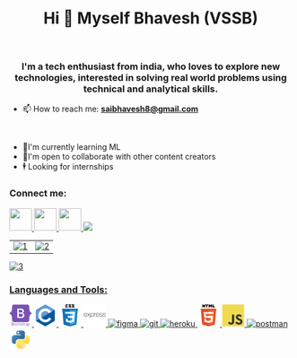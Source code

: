 
<h1 align="center">Hi 👋 Myself Bhavesh (VSSB)</h1>
<br>
<h3 align="center">I'm a tech enthusiast from india, who loves to explore new technologies, interested in solving real world problems using technical and analytical skills.</h3>

- 📫 How to reach me: **saibhavesh8@gmail.com**

<br>
<ul>
<li>🌱I'm currently learning ML</li>
<li>👯I'm open to collaborate with other content creators</li>
<li>🕴 Looking for internships</li>
</ul>
<h3 align="left">Connect me:</h2>
<a href="https://www.instagram.com/bhavesh.vss/"><img src="https://img.icons8.com/fluency/48/000000/instagram-new.png" width="40" height="40">
<a href="https://www.facebook.com/bhavesh.sreesai"><img src="https://img.icons8.com/color/50/000000/facebook-new.png" width="40" height="40">
<a href="https://mobile.twitter.com/Bhavesh_VSSB"><img src="https://img.icons8.com/color/48/000000/twitter--v1.png" width="40" height="40">
<a href="https://www.linkedin.com/in/bhavesh-sree-sai-2a6849140/"><img src="https://img.icons8.com/color/48/000000/linkedin.png"/>

 
 <table>
  <tr>
    <td><img src="https://github-readme-stats.vercel.app/api?username=SreeSaiBhavesh&theme=radical&show_icons=true"  display=block width=100% height=auto  alt="1" ></td>
    <td><img src="https://github-readme-stats.vercel.app/api/top-langs/?username=SreeSaiBhavesh&layout=compact&theme=tokyonight"  display=block width=100% height=auto  alt="2" ></td>
   </tr> 
</table>
 
 <div class="center">
  <img src="https://github-readme-streak-stats.herokuapp.com/?user=SreeSaiBhavesh&theme=tokyonight" display=block width=90% height=200px alt="3" >
 </div>

<span>
<h3 align="left">Languages and Tools:</h3>
<p align="left"> <a href="https://getbootstrap.com" target="_blank"> <img src="https://raw.githubusercontent.com/devicons/devicon/master/icons/bootstrap/bootstrap-plain-wordmark.svg" alt="bootstrap" width="40" height="40"/> </a> <a href="https://www.cprogramming.com/" target="_blank"> <img src="https://raw.githubusercontent.com/devicons/devicon/master/icons/c/c-original.svg" alt="c" width="40" height="40"/> </a> <a href="https://www.w3schools.com/css/" target="_blank"> <img src="https://raw.githubusercontent.com/devicons/devicon/master/icons/css3/css3-original-wordmark.svg" alt="css3" width="40" height="40"/> </a> <a href="https://expressjs.com" target="_blank"> <img src="https://raw.githubusercontent.com/devicons/devicon/master/icons/express/express-original-wordmark.svg" alt="express" width="40" height="40"/> </a> <a href="https://www.figma.com/" target="_blank"> <img src="https://www.vectorlogo.zone/logos/figma/figma-icon.svg" alt="figma" width="40" height="40"/> </a>  <a href="https://git-scm.com/" target="_blank"> <img src="https://www.vectorlogo.zone/logos/git-scm/git-scm-icon.svg" alt="git" width="40" height="40"/> </a> <a href="https://heroku.com" target="_blank"> <img src="https://www.vectorlogo.zone/logos/heroku/heroku-icon.svg" alt="heroku" width="40" height="40"/> </a> <a href="https://www.w3.org/html/" target="_blank"> <img src="https://raw.githubusercontent.com/devicons/devicon/master/icons/html5/html5-original-wordmark.svg" alt="html5" width="40" height="40"/> </a> <a href="https://developer.mozilla.org/en-US/docs/Web/JavaScript" target="_blank"> <img src="https://raw.githubusercontent.com/devicons/devicon/master/icons/javascript/javascript-original.svg" alt="javascript" width="40" height="40"/> </a>  <a href="https://postman.com" target="_blank"> <img src="https://www.vectorlogo.zone/logos/getpostman/getpostman-icon.svg" alt="postman" width="40" height="40"/> </a> <a href="https://www.python.org" target="_blank"> <img src="https://raw.githubusercontent.com/devicons/devicon/master/icons/python/python-original.svg" alt="python" width="40" height="40"/> </a>  </p>
</span>
<div>

